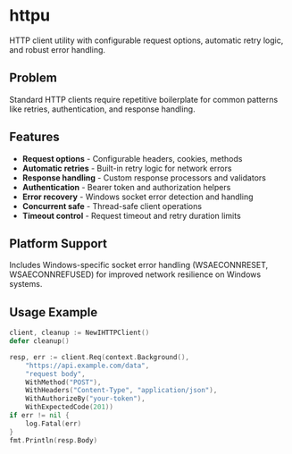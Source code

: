 # httpu

HTTP client utility with configurable request options, automatic
retry logic, and robust error handling.

## Problem

Standard HTTP clients require repetitive boilerplate for common
patterns like retries, authentication, and response handling.

## Features

- **Request options** - Configurable headers, cookies, methods
- **Automatic retries** - Built-in retry logic for network errors
- **Response handling** - Custom response processors and validators
- **Authentication** - Bearer token and authorization helpers
- **Error recovery** - Windows socket error detection and handling
- **Concurrent safe** - Thread-safe client operations
- **Timeout control** - Request timeout and retry duration limits

## Platform Support

Includes Windows-specific socket error handling (WSAECONNRESET,
WSAECONNREFUSED) for improved network resilience on Windows systems.

## Usage Example

```go
client, cleanup := NewIHTTPClient()
defer cleanup()

resp, err := client.Req(context.Background(), 
    "https://api.example.com/data", 
    "request body",
    WithMethod("POST"),
    WithHeaders("Content-Type", "application/json"),
    WithAuthorizeBy("your-token"),
    WithExpectedCode(201))
if err != nil {
    log.Fatal(err)
}
fmt.Println(resp.Body)
```
